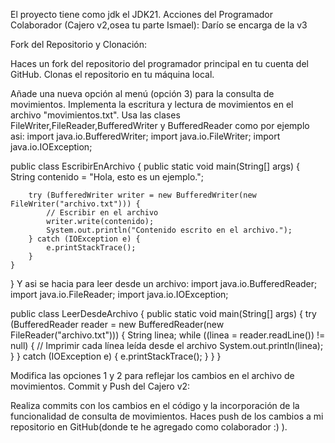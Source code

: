 El proyecto tiene como jdk el JDK21.
Acciones del Programador Colaborador (Cajero v2,osea tu parte Ismael):
Darío se encarga de la v3

Fork del Repositorio y Clonación:

Haces un fork del repositorio del programador principal en tu cuenta del GitHub.
Clonas el repositorio en tu máquina local.


Añade una nueva opción al menú (opción 3) para la consulta de movimientos.
Implementa la escritura y lectura de movimientos en el archivo "movimientos.txt".
Usa las clases FileWriter,FileReader,BufferedWriter y BufferedReader como por ejemplo asi:
import java.io.BufferedWriter;
import java.io.FileWriter;
import java.io.IOException;

public class EscribirEnArchivo {
    public static void main(String[] args) {
        String contenido = "Hola, esto es un ejemplo.";

        try (BufferedWriter writer = new BufferedWriter(new FileWriter("archivo.txt"))) {
            // Escribir en el archivo
            writer.write(contenido);
            System.out.println("Contenido escrito en el archivo.");
        } catch (IOException e) {
            e.printStackTrace();
        }
    }
}
Y asi se hacia para leer desde un archivo:
import java.io.BufferedReader;
import java.io.FileReader;
import java.io.IOException;

public class LeerDesdeArchivo {
    public static void main(String[] args) {
        try (BufferedReader reader = new BufferedReader(new FileReader("archivo.txt"))) {
            String linea;
            while ((linea = reader.readLine()) != null) {
                // Imprimir cada línea leída desde el archivo
                System.out.println(linea);
            }
        } catch (IOException e) {
            e.printStackTrace();
        }
    }
}


Modifica las opciones 1 y 2 para reflejar los cambios en el archivo de movimientos.
Commit y Push del Cajero v2:

Realiza commits con los cambios en el código y la incorporación de la funcionalidad de consulta de movimientos.
Haces push de los cambios a mi repositorio en GitHub(donde te he agregado como colaborador :) ).
